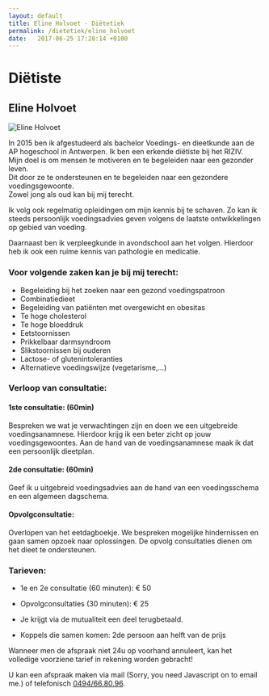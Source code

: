 ```yaml
---
layout: default
title: Eline Holvoet - Diëtetiek
permalink: /dietetiek/eline_holvoet
date:   2017-06-25 17:28:14 +0100
---
```



# Diëtiste

## Eline Holvoet

<picture class="portret">
	<source srcset="/img/Eline_desktop_300x391.jpg" media="(min-width: 769px)">
	<img srcset="/img/Eline_mobile_404x290.jpg" alt="Eline Holvoet">
</picture>

In 2015 ben ik afgestudeerd als bachelor Voedings- en dieetkunde aan de AP hogeschool in Antwerpen. Ik ben een erkende diëtiste bij het RIZIV.   
Mijn doel is om mensen te motiveren en te begeleiden naar een gezonder leven.  
Dit door ze te ondersteunen en te begeleiden naar een gezondere voedingsgewoonte.    
Zowel jong als oud kan bij mij terecht.     
  
Ik volg ook regelmatig opleidingen om mijn kennis bij te schaven. Zo kan ik steeds persoonlijk voedingsadvies geven volgens de laatste ontwikkelingen op gebied van voeding.  

Daarnaast ben ik verpleegkunde in avondschool aan het volgen. Hierdoor heb ik ook een ruime kennis van pathologie en medicatie.  

### Voor volgende zaken kan je bij mij terecht: 

* Begeleiding bij het zoeken naar een gezond voedingspatroon 
* Combinatiedieet 
* Begeleiding van patiënten met overgewicht en obesitas 
* Te hoge cholesterol 
* Te hoge bloeddruk 
* Eetstoornissen 
* Prikkelbaar darmsyndroom 
* Slikstoornissen bij ouderen 
* Lactose- of glutenintoleranties 
* Alternatieve voedingswijze (vegetarisme,…) 


### Verloop van consultatie: 

#### 1ste consultatie: (60min) 

Bespreken we wat je verwachtingen zijn en doen we een uitgebreide voedingsanamnese. Hierdoor krijg ik een beter zicht op jouw voedingsgewoontes. Aan de hand van de voedingsanamnese maak ik dat een persoonlijk dieetplan.   

#### 2de consultatie: (60min)  
Geef ik u uitgebreid voedingsadvies aan de hand van een voedingsschema en een algemeen dagschema.    

#### Opvolgconsultatie: 

Overlopen van het eetdagboekje. We bespreken mogelijke hindernissen en gaan samen opzoek naar oplossingen. De opvolg consultaties dienen om het dieet te ondersteunen.    
  
### Tarieven:  
* 1e en 2e consultatie (60 minuten): € 50 
* Opvolgconsultaties (30 minuten): € 25   
  
* Je krijgt via de mutualiteit een deel terugbetaald. 
* Koppels die samen komen: 2de persoon aan helft van de prijs  
  
Wanneer men de afspraak niet 24u op voorhand annuleert, kan het volledige voorziene tarief in rekening worden gebracht!  
  
U kan een afspraak maken via mail (<script type="text/javascript" language="javascript"><!-- // Email obfuscator script 2.1 by Tim Williams, University of Arizona Random encryption key feature by Andrew Moulden, Site Engineering Ltd This code is freeware provided these four comment lines remain intact A wizard to generate this code is at http://www.jottings.com/obfuscator/
{ coded = "p6RX6xXR.Rb6QR@XRbRQRX.BR"; key = "VEUxKpMY49DfktyZuR1hWTibQG5JvNazwLrAP7X2sFd03Sc6Bom8jgeHIOCqln"; shift=coded.length; link=""; for (i=0; i<coded.length; i++) { if (key.indexOf(coded.charAt(i))==-1) { ltr = coded.charAt(i); link += (ltr); } else {  ltr = (key.indexOf(coded.charAt(i))-shift+key.length) % key.length; link += (key.charAt(ltr));}}document.write("<a href='mailto:"+link+"'>"+link+"</a>")} //-->
</script><noscript>Sorry, you need Javascript on to email me.</noscript>) of telefonisch <a href="tel:+32494668096" itemprop="telephone">0494/66.80.96</a>.

